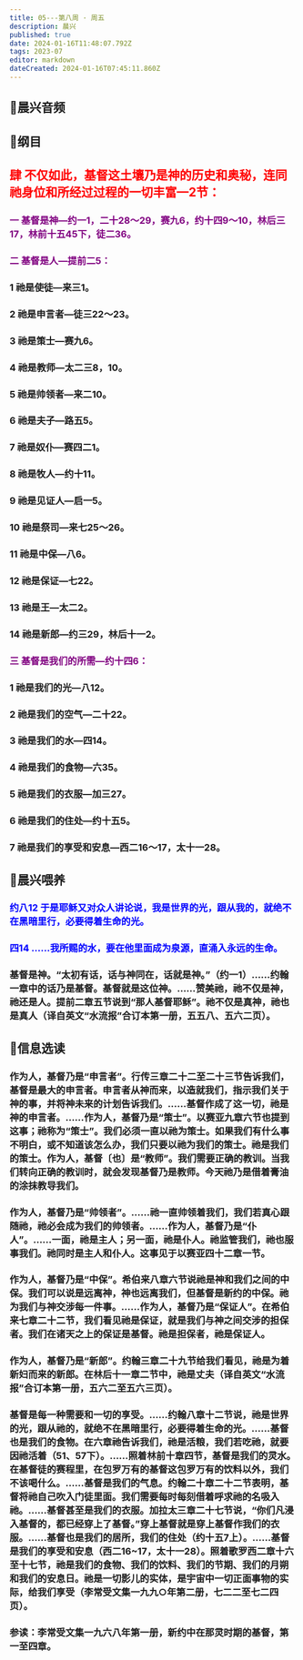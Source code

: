 ```yaml
---
title: 05---第八周 · 周五
description: 晨兴
published: true
date: 2024-01-16T11:48:07.792Z
tags: 2023-07
editor: markdown
dateCreated: 2024-01-16T07:45:11.860Z
---
```


## 🎵晨兴音频

## 📖纲目

## <font color=red>肆 不仅如此，基督这土壤乃是神的历史和奥秘，连同祂身位和所经过过程的一切丰富—2节：</font>

### <font color=purple>一 基督是神—约一1，二十28～29，赛九6，约十四9～10，林后三17，林前十五45下，徒二36。</font>

### <font color=purple>二 基督是人—提前二5：</font>

### 1 祂是使徒—来三1。

### 2 祂是申言者—徒三22～23。

### 3 祂是策士—赛九6。

### 4 祂是教师—太二三8，10。

### 5 祂是帅领者—来二10。

### 6 祂是夫子—路五5。

### 7 祂是奴仆—赛四二1。

### 8 祂是牧人—约十11。

### 9 祂是见证人—启一5。

### 10 祂是祭司—来七25～26。

### 11 祂是中保—八6。

### 12 祂是保证—七22。

### 13 祂是王—太二2。

### 14 祂是新郎—约三29，林后十一2。

### <font color=purple>三 基督是我们的所需—约十四6：</font>

### 1 祂是我们的光—八12。

### 2 祂是我们的空气—二十22。

### 3 祂是我们的水—四14。

### 4 祂是我们的食物—六35。

### 5 祂是我们的衣服—加三27。

### 6 祂是我们的住处—约十五5。

### 7 祂是我们的享受和安息—西二16～17，太十一28。

## 📖晨兴喂养

### <font color=blue> 约八12    于是耶稣又对众人讲论说，我是世界的光，跟从我的，就绝不在黑暗里行，必要得着生命的光。</font>

### <font color=blue> 四14    ……我所赐的水，要在他里面成为泉源，直涌入永远的生命。</font>

### 基督是神。“太初有话，话与神同在，话就是神。”（约一1）……约翰一章中的话乃是基督。基督就是这位神。……赞美祂，祂不仅是神，祂还是人。提前二章五节说到“那人基督耶稣”。祂不仅是真神，祂也是真人（译自英文“水流报”合订本第一册，五五八、五六二页）。

## 📖信息选读

### 作为人，基督乃是“申言者”。行传三章二十二至二十三节告诉我们，基督是最大的申言者。申言者从神而来，以造就我们，指示我们关于神的事，并将神未来的计划告诉我们。……基督作成了这一切，祂是神的申言者。……作为人，基督乃是“策士”。以赛亚九章六节也提到这事；祂称为“策士”。我们必须一直以祂为策士。如果我们有什么事不明白，或不知道该怎么办，我们只要以祂为我们的策士。祂是我们的策士。作为人，基督〔也〕是“教师”。我们需要正确的教训。当我们转向正确的教训时，就会发现基督乃是教师。今天祂乃是借着膏油的涂抹教导我们。

### 作为人，基督乃是“帅领者”。……祂一直帅领着我们，我们若真心跟随祂，祂必会成为我们的帅领者。……作为人，基督乃是“仆人”。……一面，祂是主人；另一面，祂是仆人。祂监管我们，祂也服事我们。祂同时是主人和仆人。这事见于以赛亚四十二章一节。

### 作为人，基督乃是“中保”。希伯来八章六节说祂是神和我们之间的中保。我们可以说是远离神，神也远离我们，但基督是新约的中保。祂为我们与神交涉每一件事。……作为人，基督乃是“保证人”。在希伯来七章二十二节，我们看见祂是保证，就是我们与神之间交涉的担保者。我们在诸天之上的保证是基督。祂是担保者，祂是保证人。

### 作为人，基督乃是“新郎”。约翰三章二十九节给我们看见，祂是为着新妇而来的新郎。在林后十一章二节中，祂是丈夫（译自英文“水流报”合订本第一册，五六二至五六三页）。

### 基督是每一种需要和一切的享受。……约翰八章十二节说，祂是世界的光，跟从祂的，就绝不在黑暗里行，必要得着生命的光。……基督也是我们的食物。在六章祂告诉我们，祂是活粮，我们若吃祂，就要因祂活着（51、57下）。……照着林前十章四节，基督是我们的灵水。在基督徒的赛程里，在包罗万有的基督这包罗万有的饮料以外，我们不该喝什么。……基督是我们的气息。约翰二十章二十二节表明，基督将祂自己吹入门徒里面。我们需要每时每刻借着呼求祂的名吸入祂。……基督甚至是我们的衣服。加拉太三章二十七节说，“你们凡浸入基督的，都已经穿上了基督。”穿上基督就是穿上基督作我们的衣服。……基督也是我们的居所，我们的住处（约十五7上）。……基督是我们的享受和安息（西二16~17，太十一28）。照着歌罗西二章十六至十七节，祂是我们的食物、我们的饮料、我们的节期、我们的月朔和我们的安息日。祂是一切影儿的实体，是宇宙中一切正面事物的实际，给我们享受（李常受文集一九九○年第二册，七二二至七二四页）。

### 参读：李常受文集一九六八年第一册，新约中在那灵时期的基督，第一至四章。
<!-- Google tag (gtag.js) -->
<script async src="https://www.googletagmanager.com/gtag/js?id=G-1P8709Z16T"></script>
<script>
  window.dataLayer = window.dataLayer || [];
  function gtag(){dataLayer.push(arguments);}
  gtag('js', new Date());

  gtag('config', 'G-1P8709Z16T');
</script>